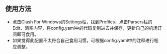 ## 使用方法
- 点击Clash For Windows的Settings栏，找到Profiles，点击Parsers栏的Edit，清空内容，将config.yaml中的代码复制进去并保存，更新自己的机场订阅即可食用。
- 如果觉得此配置不太符合自己食用习惯，可根据config.yaml中的注释进行相应调整。
